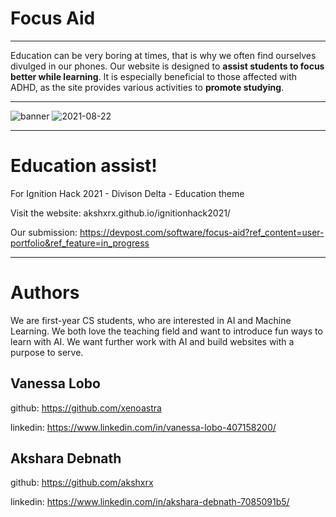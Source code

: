 # Focus Aid
** **
Education can be very boring at times, that is why we often find ourselves divulged in our phones. 
Our website is designed to **assist students to focus better while learning**. It is especially beneficial 
to those affected with ADHD, as the site provides various activities to **promote studying**.
** **
![banner](https://user-images.githubusercontent.com/70068533/130339371-82124cdc-69f8-48f0-b134-cd8a04dec2cb.png)
![2021-08-22](https://user-images.githubusercontent.com/70068533/130344085-8a6cf67f-667e-4bf6-96c3-6e9f60da26be.png)
** **
# Education assist!
For Ignition Hack 2021 - Divison Delta - Education theme

Visit the website: akshxrx.github.io/ignitionhack2021/

Our submission: https://devpost.com/software/focus-aid?ref_content=user-portfolio&ref_feature=in_progress
** **
# Authors

We are first-year CS students, who are interested in AI and Machine Learning. We both love the teaching 
field and want to introduce fun ways to learn with AI. We want further work with AI and build websites 
with a purpose to serve.

## Vanessa Lobo
github: https://github.com/xenoastra

linkedin: https://www.linkedin.com/in/vanessa-lobo-407158200/

## Akshara Debnath
github: https://github.com/akshxrx

linkedin: https://www.linkedin.com/in/akshara-debnath-7085091b5/
